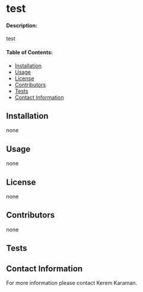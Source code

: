 
# **test**

#### **Description:**

test

#### **Table of Contents:**

- [Installation](#Installation)
- [Usage](#Usage)
- [License](#License)
- [Contributors](#Contributors)
- [Tests](#Tests)
- [Contact Information](#Contact)

## Installation

none

## Usage

none

## License

none

## Contributors

none

## Tests


## Contact Information

For more information please contact Kerem Karaman.

